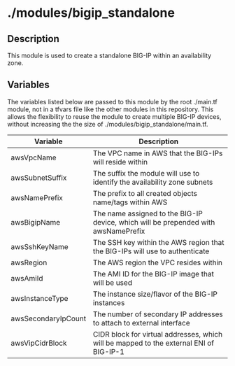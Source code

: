 # ./modules/bigip_standalone

## Description

This module is used to create a standalone BIG-IP within an availability zone.

## Variables

The variables listed below are passed to this module by the root ./main.tf module, not in a tfvars file like the other modules in this repository.  This allows the flexibility to reuse the module to create multiple BIG-IP devices, without increasing the the size of ./modules/bigip_standalone/main.tf.

| Variable | Description |
| -------- | ----------- |
| awsVpcName | The VPC name in AWS that the BIG-IPs will reside within |
| awsSubnetSuffix | The suffix the module will use to identify the availability zone subnets |
| awsNamePrefix | The prefix to all created objects name/tags within AWS |
| awsBigipName | The name assigned to the BIG-IP device, which will be prepended with awsNamePrefix |
| awsSshKeyName | The SSH key within the AWS region that the BIG-IPs will use to authenticate |
| awsRegion | The AWS region the VPC resides within |
| awsAmiId | The AMI ID for the BIG-IP image that will be used |
| awsInstanceType | The instance size/flavor of the BIG-IP instances |
| awsSecondaryIpCount | The number of secondary IP addresses to attach to external interface |
| awsVipCidrBlock | CIDR block for virtual addresses, which will be mapped to the external ENI of BIG-IP-1 |

